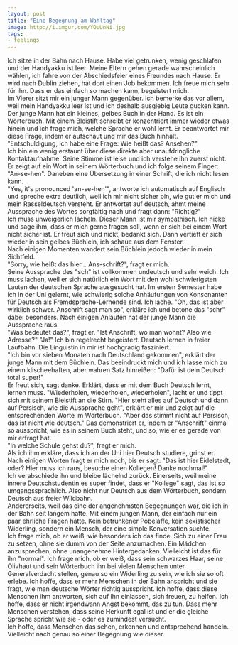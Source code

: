 ```yaml
---
layout: post
title: "Eine Begegnung am Wahltag"
image: http://i.imgur.com/YOuUnNi.jpg
tags:
- feelings
---    
```


Ich sitze in der Bahn nach Hause. Habe viel getrunken, wenig geschlafen und der Handyakku ist leer. Meine Eltern gehen gerade wahrscheinlich wählen, ich fahre von der Abschiedsfeier eines Freundes nach Hause. Er wird nach Dublin ziehen, hat dort einen Job bekommen. Ich freue mich sehr für ihn. Dass er das einfach so machen kann, begeistert mich.  
Im Vierer sitzt mir ein junger Mann gegenüber. Ich bemerke das vor allem, weil mein Handyakku leer ist und ich deshalb ausgiebig Leute gucken kann. Der junge Mann hat ein kleines, gelbes Buch in der Hand. Es ist ein Wörterbuch. Mit einem Bleistift schreibt er konzentriert immer wieder etwas hinein und ich frage mich, welche Sprache er wohl lernt. Er beantwortet mir diese Frage, indem er aufschaut und mir das Buch hinhält.  
"Entschuldigung, ich habe eine Frage: Wie heißt das? Ansehen?"  
Ich bin ein wenig erstaunt über diese direkte aber unaufdringliche Kontaktaufnahme. Seine Stimme ist leise und ich verstehe ihn zuerst nicht. Er zeigt auf ein Wort in seinem Wörterbuch und ich folge seinem Finger: "An-se-hen". Daneben eine Übersetzung in einer Schrift, die ich nicht lesen kann.  
"Yes, it's pronounced 'an-se-hen'", antworte ich automatisch auf Englisch und spreche extra deutlich, weil ich mir nicht sicher bin, wie gut er mich und mein Rasseldeutsch versteht. Er antwortet auf deutsch, ahmt meine Aussprache des Wortes sorgfältig nach und fragt dann: "Richtig?"  
Ich muss unweigerlich lächeln. Dieser Mann ist mir sympathisch. Ich nicke und sage ihm, dass er mich gerne fragen soll, wenn er sich bei einem Wort nicht sicher ist. Er freut sich und nickt, bedankt sich. Dann vertieft er sich wieder in sein gelbes Büchlein, ich schaue aus dem Fenster.  
Nach einigen Momenten wandert sein Büchlein jedoch wieder in mein Sichtfeld.  
"Sorry, wie heißt das hier... Ans-schrift?", fragt er mich.  
Seine Aussprache des "sch" ist vollkommen undeutsch und sehr weich. Ich muss lachen, weil er sich natürlich ein Wort mit den wohl schwierigsten Lauten der deutschen Sprache ausgesucht hat. Im ersten Semester habe ich in der Uni gelernt, wie schwierig solche Anhäufungen von Konsonanten für Deutsch als Fremdsprache-Lernende sind. Ich lache.
"Oh, das ist aber wirklich schwer. Anschrift sagt man so", erkläre ich und betone das "schr" dabei besonders. Nach einigen Anläufen hat der junge Mann die Aussprache raus.  
"Was bedeutet das?", fragt er. "Ist Anschrift, wo man wohnt? Also wie Adresse?"
"Ja!" Ich bin regelrecht begeistert. Deutsch lernen in freier Laufbahn. Die Linguistin in mir ist hochgradig fasziniert.  
"Ich bin vor sieben Monaten nach Deutschland gekommen", erklärt der junge Mann mit dem Büchlein. Das beeindruckt mich und ich lasse mich zu einem klischeehaften, aber wahren Satz hinreißen: "Dafür ist dein Deutsch total super!"  
Er freut sich, sagt danke. Erklärt, dass er mit dem Buch Deutsch lernt, lernen muss. "Wiederholen, wiederholen, wiederholen", lacht er und tippt sich mit seinem Bleistift an die Stirn. "Hier steht alles auf Deutsch und dann auf Persisch, wie die Aussprache geht", erklärt er mir und zeigt auf die entsprechenden Worte im Wörterbuch. "Aber das stimmt nicht auf Persisch, das ist nicht wie deutsch." Das demonstriert er, indem er "Anschrift" einmal so ausspricht, wie es in seinem Buch steht, und so, wie er es gerade von mir erfragt hat.  
"In welche Schule gehst du?", fragt er mich.  
Als ich ihm erkläre, dass ich an der Uni hier Deutsch studiere, grinst er. 
Nach einigen Worten fragt er mich noch, bis er sagt: "Das ist hier Eidelstedt, oder? Hier muss ich raus, besuche einen Kollegen! Danke nochmal!"  
Ich verabschiede ihn und bleibe lächelnd zurück. Einerseits, weil meine innere Deutschstudentin es super findet, dass er "Kollege" sagt, das ist so umgangssprachlich. Also nicht nur Deutsch aus dem Wörterbuch, sondern Deutsch aus freier Wildbahn.  
Andererseits, weil das eine der angenehmsten Begegnungen war, die ich in der Bahn seit langem hatte. Mit einem jungen Mann, der einfach nur ein paar ehrliche Fragen hatte. Kein betrunkener Pöbelaffe, kein sexistischer Widerling, sondern ein Mensch, der eine simple Konversation suchte.  
Ich frage mich, ob er weiß, wie besonders ich das finde. Sich zu einer Frau zu setzen, ohne sie dumm von der Seite anzumachen. Ein Mädchen anzusprechen, ohne unangenehme Hintergedanken. Vielleicht ist das für ihn "normal". Ich frage mich, ob er weiß, dass sein schwarzes Haar, seine Olivhaut und sein Wörterbuch ihn bei vielen Menschen unter Generalverdacht stellen, genau so ein Widerling zu sein, wie ich sie so oft erlebe. Ich hoffe, dass er mehr Menschen in der Bahn anspricht und sie fragt, wie man deutsche Wörter richtig ausspricht. Ich hoffe, dass diese Menschen ihm antworten, sich auf ihn einlassen, sich freuen, zu helfen. Ich hoffe, dass er nicht irgendwann Angst bekommt, das zu tun. Dass mehr Menschen verstehen, dass seine Herkunft egal ist und er die gleiche Sprache spricht wie sie - oder es zumindest versucht.  
Ich hoffe, dass Menschen das sehen, erkennen und entsprechend handeln. Vielleicht nach genau so einer Begegnung wie dieser.